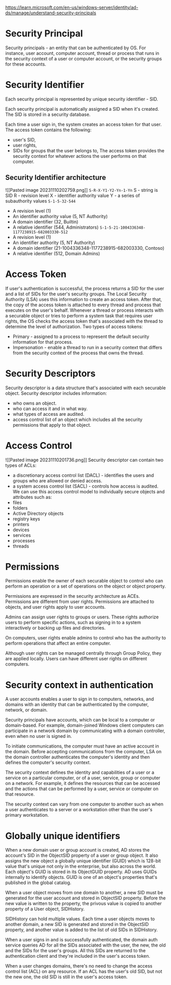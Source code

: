 https://learn.microsoft.com/en-us/windows-server/identity/ad-ds/manage/understand-security-principals
# Security Principal
Security principals - an entity that can be authenticated by OS. For instance, user account, computer account, thread or process that runs in the security context of a user or computer account, or the security groups for these accounts. 
# Security Identifier
Each security principal is represented by unique security identifier - SID.

Each security principal is automatically assigned a SID when it's created. The SID is stored in a security database.

Each time a user sign in, the system creates an access token for that user. The access token contains the following:
- user's SID,
- user rights,
- SIDs for groups that the user belongs to,
The access token provides the security context for whatever actions the user performs on that computer.
## Security Identifier architecture
![[Pasted image 20231110202759.png]]
`S-R-X-Y1-Y2-Yn-1-Yn`
S - string is SID
R - revision level
X - identifier authority value
Y - a series of subauthority values
`S-1-5-32-544`
- A revision level (1)
- An identifier authority value (5, NT Authority)
- A domain identifier (32, Builtin)
- A relative identifier (544, Administrators)
`S-1-5-21-1004336348-1177238915-682003330-512`
- A revision level (1)
- An identifier authority (5, NT Authority)
- A domain identifier (21-1004336348-1177238915-682003330, Contoso)
- A relative identifier (512, Domain Admins)
# Access Token
If user's authentication is successful, the process returns a SID for the user and a list of SIDs for the user's security groups. 
The Local Security Authority (LSA) uses this information to create an access token. 
After that, the copy of the access token is attached to every thread and process that executes on the user's behalf. Whenever a thread or process interacts with a securable object or tries to perform a system task that requires user rights, the OS checks the access token that's associated with the thread to determine the level of authorization.
Two types of access tokens:
- Primary - assigned to a process to represent the default security information for that process.
- Impersonation - enable a thread to run in a security context that differs from the security context of the process that owns the thread.
# Security Descriptors
Security descriptor is a data structure that's associated with each securable object. Security descriptor includes information:
- who owns an object.
- who can access it and in what way.
- what types of access are audited.
- access control list of an object which includes all the security permissions that apply to that object.
# Access Control
![[Pasted image 20231110201736.png]]
Security descriptor can contain two types of ACLs:
- a discretionary access control list (DACL) - identifies the users and groups who are allowed or denied access.
- a system access control list (SACL) - controls how access is audited.
We can use this access control model to individually secure objects and attributes such as:
- files
- folders
- Active Directory objects
- registry keys
- printers
- devices
- services
- processes
- threads
# Permissions
Permissions enable the owner of each securable object to control who can perform an operation or a set of operations on the object or object property.

Permissions are expressed in the security architecture as ACEs.
Permissions are different from user rights. Permissions are attached to objects, and user rights apply to user accounts.

Admins can assign user rights to groups or users. These rights authorize users to perform specific actions, such as signing in to a system interactively or backing up files and directories.

On computers, user rights enable admins to control who has the authority to perform operations that affect an entire computer. 

Although user rights can be managed centrally through Group Policy, they are applied locally. Users can have different user rights on different computers.
# Security context in authentication
A user accounts enables a user to sign in to computers, networks, and domains with an identity that can be authenticated by the computer, network, or domain.

Security principals have accounts, which can be local to a computer or domain-based. For example, domain-joined Windows client computers can participate in a network domain by communicating with a domain controller, even when no user is signed in.

To initiate communications, the computer must have an active account in the domain. Before accepting communications from the computer, LSA on the domain controller authenticates the computer's identity and then defines the computer's security context.

The security context defines the identity and capabilities of a user or a service on a particular computer, or of a user, service, group or computer on a network. For example, it defines the resources that can be accessed and the actions that can be performed by a user, service or computer on that resource.

The security context can vary from one computer to another such as when a user authenticates to a server or a workstation other than the user's primary workstation.
# Globally unique identifiers
When a new domain user or group account is created, AD stores the account's SID in the ObjectSID property of a user or group object. 
It also assigns the new object a globally unique identifier (GUID) which is 128-bit value that's unique not only in the enterprise, but also across the world. Each object's GUID is stored in its ObjectGUID property.
AD uses GUIDs internally to identify objects. GUID is one of an object's properties that's published in the global catalog. 

When a user object moves from one domain to another, a new SID must be generated for the user account and stored in ObjectSID property. Before the new value is written to the property, the privous value is copied to another property of a User object, SIDHistory.

SIDHistory can hold multiple values. Each time a user objects moves to another domain, a new SID is generated and stored in the ObjectSID property, and another value is added to the list of old SIDs in SIDHistory.

When a user signs in and is successfully authenticated, the domain auth service queries AD for all the SIDs associated with the user, the new, the old and the SIDs for the user's groups. All this SIDs are returned to the authentication client and they're included in the user's access token.

When a user changes domains, there's no need to change the access control list (ACL) on any resource. If an ACL has the user's old SID, but not the new one, the old SID is still in the user's access token.